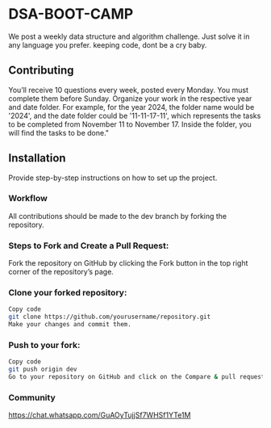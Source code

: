 # DSA-BOOT-CAMP
We post a weekly data structure and algorithm challenge. Just solve it in any language you prefer.
keeping code, dont be a cry baby.


## Contributing
You’ll receive 10 questions every week, posted every Monday. You must complete them before Sunday. Organize your work in the respective year and date folder. For example, for the year 2024, the folder name would be '2024', and the date folder could be '11-11-17-11', which represents the tasks to be completed from November 11 to November 17. Inside the folder, you will find the tasks to be done."

  
## Installation

Provide step-by-step instructions on how to set up the project.

  ### Workflow
  All contributions should be made to the dev branch by forking the repository.

  ### Steps to Fork and Create a Pull Request:
   Fork the repository on GitHub by clicking the Fork button in the top right corner of the repository’s page.

  ### Clone your forked repository:

```bash
Copy code
git clone https://github.com/yourusername/repository.git
Make your changes and commit them.
```
  ### Push to your fork:

```bash
Copy code
git push origin dev
Go to your repository on GitHub and click on the Compare & pull request button to create a pull request to the original repository.
```
  ### Community
  https://chat.whatsapp.com/GuAOyTujjSf7WHSf1YTe1M


